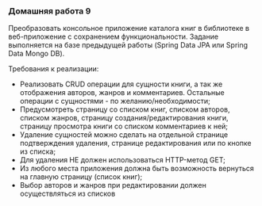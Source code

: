 ### Домашняя работа 9
Преобразовать консольное приложение каталога книг в библиотеке в веб-приложение с сохранением функциональности. Задание выполняется на базе предыдущей работы (Spring Data JPA или Spring Data Mongo DB).

Требования к реализации:
- Реализовать CRUD операции для сущности книги, а так же отображения авторов, жанров и комментариев. Остальные операции с сущностями - по желанию/необходимости;
- Предусмотреть страницу со списком книг, списком авторов, списком жанров, страницу создания/редактирования книги, страницу просмотра книги со списком комментариев к ней;
- Удаление сущностей можно сделать на отдельной странице подтверждения удаления, странице редактирования или по кнопке из списка;
- Для удаления НЕ должен использоваться HTTP-метод GET;
- Из любого места приложения должна быть возможность вернуться на главную страницу (список книг);
- Выбор авторов и жанров при редактировании должен осуществляться из списков
